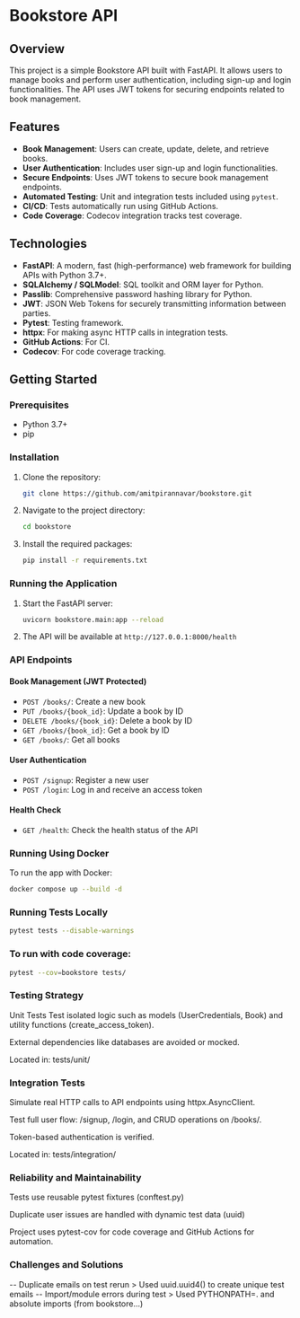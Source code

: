 # Bookstore API

## Overview

This project is a simple Bookstore API built with FastAPI. It allows users to manage books and perform user authentication, including sign-up and login functionalities. The API uses JWT tokens for securing endpoints related to book management.

## Features

- **Book Management**: Users can create, update, delete, and retrieve books.
- **User Authentication**: Includes user sign-up and login functionalities.
- **Secure Endpoints**: Uses JWT tokens to secure book management endpoints.
- **Automated Testing**: Unit and integration tests included using `pytest`.
- **CI/CD**: Tests automatically run using GitHub Actions.
- **Code Coverage**: Codecov integration tracks test coverage.

## Technologies

- **FastAPI**: A modern, fast (high-performance) web framework for building APIs with Python 3.7+.
- **SQLAlchemy / SQLModel**: SQL toolkit and ORM layer for Python.
- **Passlib**: Comprehensive password hashing library for Python.
- **JWT**: JSON Web Tokens for securely transmitting information between parties.
- **Pytest**: Testing framework.
- **httpx**: For making async HTTP calls in integration tests.
- **GitHub Actions**: For CI.
- **Codecov**: For code coverage tracking.

## Getting Started

### Prerequisites

- Python 3.7+
- pip

### Installation

1. Clone the repository:
    ```bash
    git clone https://github.com/amitpirannavar/bookstore.git
    ```

2. Navigate to the project directory:
    ```bash
    cd bookstore
    ```

3. Install the required packages:
    ```bash
    pip install -r requirements.txt
    ```

### Running the Application

1. Start the FastAPI server:
    ```bash
    uvicorn bookstore.main:app --reload
    ```

2. The API will be available at `http://127.0.0.1:8000/health`

### API Endpoints

#### Book Management (JWT Protected)

- `POST /books/`: Create a new book
- `PUT /books/{book_id}`: Update a book by ID
- `DELETE /books/{book_id}`: Delete a book by ID
- `GET /books/{book_id}`: Get a book by ID
- `GET /books/`: Get all books

#### User Authentication

- `POST /signup`: Register a new user
- `POST /login`: Log in and receive an access token

#### Health Check

- `GET /health`: Check the health status of the API

### Running Using Docker

To run the app with Docker:

```bash
docker compose up --build -d
```

### Running Tests Locally
```bash
pytest tests --disable-warnings
```
### To run with code coverage:
```bash
pytest --cov=bookstore tests/
```
### Testing Strategy
Unit Tests
Test isolated logic such as models (UserCredentials, Book) and utility functions (create_access_token).

External dependencies like databases are avoided or mocked.

Located in: tests/unit/

### Integration Tests
Simulate real HTTP calls to API endpoints using httpx.AsyncClient.

Test full user flow: /signup, /login, and CRUD operations on /books/.

Token-based authentication is verified.

Located in: tests/integration/

### Reliability and Maintainability
Tests use reusable pytest fixtures (conftest.py)

Duplicate user issues are handled with dynamic test data (uuid)

Project uses pytest-cov for code coverage and GitHub Actions for automation.

### Challenges and Solutions
-- Duplicate emails on test rerun	> Used uuid.uuid4() to create unique test emails
-- Import/module errors during test >	Used PYTHONPATH=. and absolute imports (from bookstore...)

